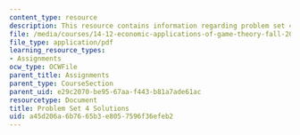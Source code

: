 ```yaml
---
content_type: resource
description: This resource contains information regarding problem set 4 solutions.
file: /media/courses/14-12-economic-applications-of-game-theory-fall-2012/a45d206a6b7665b3e8057596f36efeb2_MIT14_12F12_pset4sol.pdf
file_type: application/pdf
learning_resource_types:
- Assignments
ocw_type: OCWFile
parent_title: Assignments
parent_type: CourseSection
parent_uid: e29c2070-be95-67aa-f443-b81a7ade61ac
resourcetype: Document
title: Problem Set 4 Solutions
uid: a45d206a-6b76-65b3-e805-7596f36efeb2
---
```

